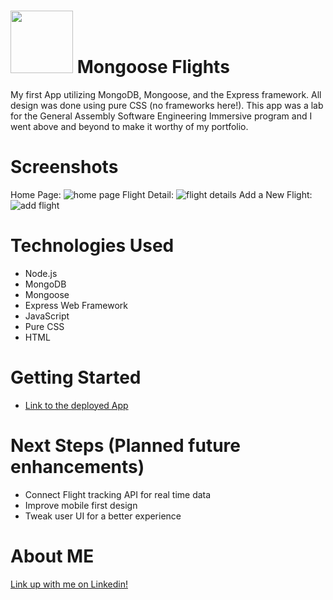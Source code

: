 # <img src="https://i.imgur.com/Ya9CckQ.png" width="100px"> Mongoose Flights
My first App utilizing MongoDB, Mongoose, and the Express framework. All design was done using pure CSS (no frameworks here!). This app was a lab for the General Assembly Software Engineering Immersive program and I went above and beyond to make it worthy of my portfolio. 

# Screenshots
Home Page:
![home page](https://i.imgur.com/sGrdl5p.jpg)
Flight Detail:
![flight details](https://i.imgur.com/v7SI25s.png)
Add a New Flight:
![add flight](https://i.imgur.com/uChvtYc.png)

# Technologies Used
- Node.js
- MongoDB
- Mongoose
- Express Web Framework
- JavaScript
- Pure CSS
- HTML

# Getting Started
- [Link to the deployed App](https://mongooseflights.herokuapp.com/)

# Next Steps (Planned future enhancements)
- Connect Flight tracking API for real time data
- Improve mobile first design 
- Tweak user UI for a better experience

# About ME
[Link up with me on Linkedin!](https://www.linkedin.com/in/micahsellis/)
